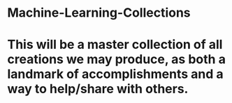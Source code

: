 # Machine-Learning-Collections
# This will be a master collection of all creations we may produce, as both a landmark of accomplishments and a way to help/share with others.
